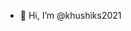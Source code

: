 - 👋 Hi, I’m @khushiks2021


<!---
khushiks2021/khushiks2021 is a ✨ special ✨ repository because its `README.md` (this file) appears on your GitHub profile.
You can click the Preview link to take a look at your changes.
--->

